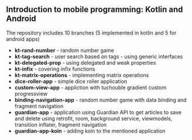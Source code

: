 ## Introduction to mobile programming: Kotlin and Android 
 The repository includes 10 branches (5 implemented in kotlin and 5 for android apps)
 *  **kt-rand-number**  - random number game 
 * **kt-tag-search** - user search based on tags  - using generic interfaces
 * **kt-delegated-prop** - using delegated and weak properties
 * **kt-infix** - covering infix functions
 * **kt-matrix-operations** - implementing matrix operations
 * **dice-roller-app** - simple dice roller application
 * **custom-view-app** - appliction with tuchouble gradient custom progressview
 * **binding-navigation-app** - random number game with data binding and fragment navigation
 * **guardian-app** - application using Guardian API to get articles to save and delete using retrofit, room, background service, viewmodels, transition inflater, fragment navigation
 * **guardian-app-koin** - adding koin to the mentioned application
